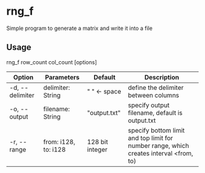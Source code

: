 # rng_f
Simple program to generate a matrix and write it into a file

## Usage
rng_f row_count col_count [options]

| Option | Parameters | Default | Description |
| ------ | ---------- | ------- | ----------- |
| -d, --delimiter | delimiter: String     | " " <- space    | define the delimiter between columns |
| -o, --output    | filename: String      | "output.txt"    | specify output filename, default is output.txt |
| -r, --range     | from: i128, to: i128  | 128 bit integer | specify bottom limit and top limit for number range, which creates interval \<from, to) |
